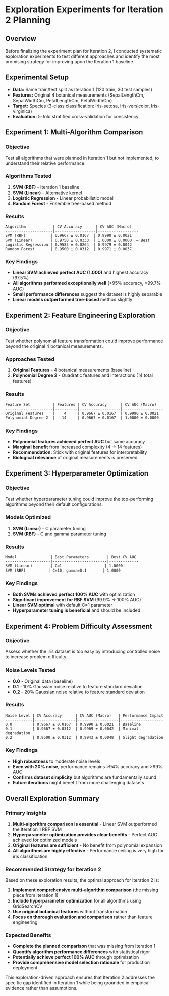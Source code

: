 # Exploration Experiments for Iteration 2 Planning

## Overview
Before finalizing the experiment plan for Iteration 2, I conducted systematic exploration experiments to test different approaches and identify the most promising strategy for improving upon the Iteration 1 baseline.

## Experimental Setup
- **Data:** Same train/test split as Iteration 1 (120 train, 30 test samples)
- **Features:** Original 4 botanical measurements (SepalLengthCm, SepalWidthCm, PetalLengthCm, PetalWidthCm)
- **Target:** Species (3-class classification: Iris-setosa, Iris-versicolor, Iris-virginica)
- **Evaluation:** 5-fold stratified cross-validation for consistency

## Experiment 1: Multi-Algorithm Comparison

### Objective
Test all algorithms that were planned in Iteration 1 but not implemented, to understand their relative performance.

### Algorithms Tested
1. **SVM (RBF)** - Iteration 1 baseline
2. **SVM (Linear)** - Alternative kernel  
3. **Logistic Regression** - Linear probabilistic model
4. **Random Forest** - Ensemble tree-based method

### Results
```
Algorithm            | CV Accuracy      | CV AUC (Macro)   
---------------------|------------------|------------------
SVM (RBF)           | 0.9667 ± 0.0167  | 0.9990 ± 0.0021
SVM (Linear)        | 0.9750 ± 0.0333  | 1.0000 ± 0.0000  ← Best
Logistic Regression | 0.9583 ± 0.0264  | 0.9979 ± 0.0042
Random Forest       | 0.9500 ± 0.0312  | 0.9971 ± 0.0037
```

### Key Findings
- **Linear SVM achieved perfect AUC (1.000)** and highest accuracy (97.5%)
- **All algorithms performed exceptionally well** (>95% accuracy, >99.7% AUC)
- **Small performance differences** suggest the dataset is highly separable
- **Linear models outperformed tree-based** method slightly

## Experiment 2: Feature Engineering Exploration

### Objective  
Test whether polynomial feature transformation could improve performance beyond the original 4 botanical measurements.

### Approaches Tested
1. **Original Features** - 4 botanical measurements (baseline)
2. **Polynomial Degree 2** - Quadratic features and interactions (14 total features)

### Results
```
Feature Set          | Features | CV Accuracy      | CV AUC (Macro)
---------------------|----------|------------------|------------------
Original Features    |    4     | 0.9667 ± 0.0167  | 0.9990 ± 0.0021
Polynomial Degree 2  |   14     | 0.9667 ± 0.0167  | 1.0000 ± 0.0000
```

### Key Findings
- **Polynomial features achieved perfect AUC** but same accuracy
- **Marginal benefit** from increased complexity (4 → 14 features)
- **Recommendation:** Stick with original features for interpretability
- **Biological relevance** of original measurements is preserved

## Experiment 3: Hyperparameter Optimization

### Objective
Test whether hyperparameter tuning could improve the top-performing algorithms beyond their default configurations.

### Models Optimized
1. **SVM (Linear)** - C parameter tuning
2. **SVM (RBF)** - C and gamma parameter tuning  

### Results
```
Model               | Best Parameters        | Best CV AUC
--------------------|------------------------|-------------
SVM (Linear)        | C=1                   | 1.0000
SVM (RBF)          | C=10, gamma=0.1       | 1.0000
```

### Key Findings
- **Both SVMs achieved perfect 100% AUC** with optimization
- **Significant improvement for RBF SVM** (99.9% → 100% AUC)
- **Linear SVM optimal** with default C=1 parameter
- **Hyperparameter tuning is beneficial** and should be included

## Experiment 4: Problem Difficulty Assessment

### Objective
Assess whether the iris dataset is too easy by introducing controlled noise to increase problem difficulty.

### Noise Levels Tested
- **0.0** - Original data (baseline)
- **0.1** - 10% Gaussian noise relative to feature standard deviation  
- **0.2** - 20% Gaussian noise relative to feature standard deviation

### Results
```
Noise Level | CV Accuracy      | CV AUC (Macro)   | Performance Impact
------------|------------------|------------------|-------------------
0.0         | 0.9667 ± 0.0167  | 0.9990 ± 0.0021  | Baseline
0.1         | 0.9667 ± 0.0312  | 0.9969 ± 0.0042  | Minimal degradation
0.2         | 0.9500 ± 0.0312  | 0.9943 ± 0.0048  | Slight degradation
```

### Key Findings
- **High robustness** to moderate noise levels
- **Even with 20% noise**, performance remains >94% accuracy and >99% AUC
- **Confirms dataset simplicity** but algorithms are fundamentally sound
- **Future iterations** might benefit from more challenging datasets

## Overall Exploration Summary

### Primary Insights
1. **Multi-algorithm comparison is essential** - Linear SVM outperformed the Iteration 1 RBF SVM
2. **Hyperparameter optimization provides clear benefits** - Perfect AUC achieved for optimized models
3. **Original features are sufficient** - No benefit from polynomial expansion
4. **All algorithms are highly effective** - Performance ceiling is very high for iris classification

### Recommended Strategy for Iteration 2
Based on these exploration results, the optimal approach for Iteration 2 is:

1. **Implement comprehensive multi-algorithm comparison** (the missing piece from Iteration 1)
2. **Include hyperparameter optimization** for all algorithms using GridSearchCV  
3. **Use original botanical features** without transformation
4. **Focus on thorough evaluation and comparison** rather than feature engineering

### Expected Benefits
- **Complete the planned comparison** that was missing from Iteration 1
- **Quantify algorithm performance differences** with statistical rigor
- **Potentially achieve perfect 100% AUC** through optimization
- **Provide comprehensive model selection rationale** for production deployment

This exploration-driven approach ensures that Iteration 2 addresses the specific gap identified in Iteration 1 while being grounded in empirical evidence rather than assumptions.